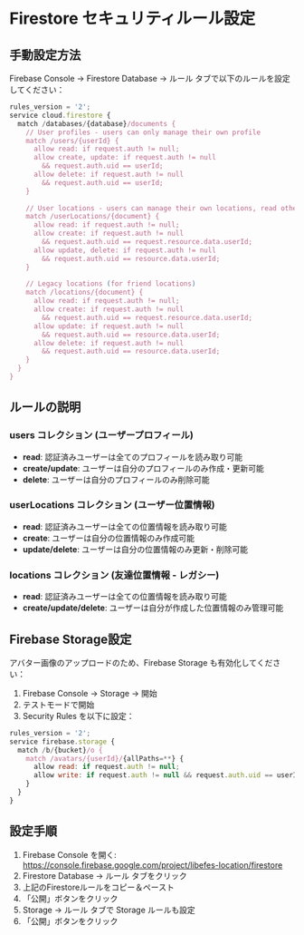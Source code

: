 # Firestore セキュリティルール設定

## 手動設定方法

Firebase Console → Firestore Database → ルール タブで以下のルールを設定してください：

```javascript
rules_version = '2';
service cloud.firestore {
  match /databases/{database}/documents {
    // User profiles - users can only manage their own profile
    match /users/{userId} {
      allow read: if request.auth != null;
      allow create, update: if request.auth != null 
        && request.auth.uid == userId;
      allow delete: if request.auth != null 
        && request.auth.uid == userId;
    }
    
    // User locations - users can manage their own locations, read others
    match /userLocations/{document} {
      allow read: if request.auth != null;
      allow create: if request.auth != null 
        && request.auth.uid == request.resource.data.userId;
      allow update, delete: if request.auth != null 
        && request.auth.uid == resource.data.userId;
    }
    
    // Legacy locations (for friend locations)
    match /locations/{document} {
      allow read: if request.auth != null;
      allow create: if request.auth != null 
        && request.auth.uid == request.resource.data.userId;
      allow update: if request.auth != null 
        && request.auth.uid == resource.data.userId;
      allow delete: if request.auth != null 
        && request.auth.uid == resource.data.userId;
    }
  }
}
```

## ルールの説明

### users コレクション (ユーザープロフィール)
- **read**: 認証済みユーザーは全てのプロフィールを読み取り可能
- **create/update**: ユーザーは自分のプロフィールのみ作成・更新可能
- **delete**: ユーザーは自分のプロフィールのみ削除可能

### userLocations コレクション (ユーザー位置情報)
- **read**: 認証済みユーザーは全ての位置情報を読み取り可能
- **create**: ユーザーは自分の位置情報のみ作成可能
- **update/delete**: ユーザーは自分の位置情報のみ更新・削除可能

### locations コレクション (友達位置情報 - レガシー)
- **read**: 認証済みユーザーは全ての位置情報を読み取り可能
- **create/update/delete**: ユーザーは自分が作成した位置情報のみ管理可能

## Firebase Storage設定

アバター画像のアップロードのため、Firebase Storage も有効化してください：

1. Firebase Console → Storage → 開始
2. テストモードで開始
3. Security Rules を以下に設定：

```javascript
rules_version = '2';
service firebase.storage {
  match /b/{bucket}/o {
    match /avatars/{userId}/{allPaths=**} {
      allow read: if request.auth != null;
      allow write: if request.auth != null && request.auth.uid == userId;
    }
  }
}
```

## 設定手順

1. Firebase Console を開く: https://console.firebase.google.com/project/libefes-location/firestore
2. Firestore Database → ルール タブをクリック
3. 上記のFirestoreルールをコピー＆ペースト
4. 「公開」ボタンをクリック
5. Storage → ルール タブで Storage ルールも設定
6. 「公開」ボタンをクリック